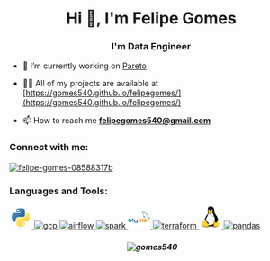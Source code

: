 <h1 align="center">Hi 👋, I'm Felipe Gomes</h1>
<h3 align="center">I'm Data Engineer</h3>

- 🔭 I’m currently working on [Pareto](https://pareto.io/)

- 👨‍💻 All of my projects are available at [https://gomes540.github.io/felipegomes/](https://gomes540.github.io/felipegomes/)

- 📫 How to reach me **felipegomes540@gmail.com**

<h3 align="left">Connect with me:</h3>
<p align="left">
<a href="https://linkedin.com/in/felipe-gomes-08588317b" target="blank"><img align="center" src="https://raw.githubusercontent.com/rahuldkjain/github-profile-readme-generator/master/src/images/icons/Social/linked-in-alt.svg" alt="felipe-gomes-08588317b" height="30" width="40" /></a>
</p>

<h3 align="left">Languages and Tools:</h3>
<p align="left"> 
<a href="https://www.python.org" target="_blank" rel="noreferrer"> <img src="https://raw.githubusercontent.com/devicons/devicon/master/icons/python/python-original.svg" alt="python" width="40" height="40"/> </a> 
<a href="https://cloud.google.com" target="_blank" rel="noreferrer"> <img src="https://www.vectorlogo.zone/logos/google_cloud/google_cloud-icon.svg" alt="gcp" width="40" height="40"/> </a>
<a href="https://airflow.apache.org/" target="_blank" rel="noreferrer"> <img src="https://api.iconify.design/logos/airflow.svg" alt="airflow" width="40" height="40"/> </a> 
<a href="https://spark.apache.org/" target="_blank" rel="noreferrer"> <img src="https://api.iconify.design/cib/apache-spark.svg?color=%23ff8000" alt="spark" width="40" height="40"/> </a> 
<a href="https://www.mysql.com/" target="_blank" rel="noreferrer"> <img src="https://raw.githubusercontent.com/devicons/devicon/master/icons/mysql/mysql-original-wordmark.svg" alt="mysql" width="40" height="40"/> </a>
<a href="https://www.terraform.io/" target="_blank" rel="noreferrer"> <img src="https://api.iconify.design/logos/terraform-icon.svg?color=%23bee2fd" alt="terraform" width="40" height="40"/> </a> 
<a href="https://www.linux.org/" target="_blank" rel="noreferrer"> <img src="https://raw.githubusercontent.com/devicons/devicon/master/icons/linux/linux-original.svg" alt="linux" width="40" height="40"/> </a>  
<a href="https://pandas.pydata.org/" target="_blank" rel="noreferrer"> <img src="https://api.iconify.design/simple-icons/pandas.svg?color=%23bee2fd" alt="pandas" width="40" height="40"/> </a> 

<h5 align="center"> <p>&nbsp;<img align="center" src="https://github-readme-stats.vercel.app/api?username=gomes540&show_icons=true&locale=en&theme=dark" alt="gomes540" /></p>



